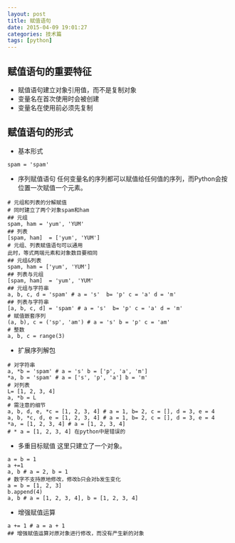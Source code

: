 ```yaml
---
layout: post
title: 赋值语句
date: 2015-04-09 19:01:27
categories: 技术篇
tags: [python]
---
```

## 赋值语句的重要特征
* 赋值语句建立对象引用值，而不是复制对象
* 变量名在首次使用时会被创建
* 变量名在使用前必须先复制<!--more-->

## 赋值语句的形式
* 基本形式
```
spam = 'spam'
```
* 序列赋值语句
任何变量名的序列都可以赋值给任何值的序列，而Python会按位置一次赋值一个元素。
```
# 元组和列表的分解赋值
# 同时建立了两个对象spam和ham
## 元组
spam, ham = 'yum', 'YUM'
## 列表
[spam, ham]  = ['yum', 'YUM']
# 元组、列表赋值语句可以通用
此时，等式两端元素和对象数目要相同
## 元组&列表
spam, ham = ['yum', 'YUM']
## 列表与元组
[spam, ham]  = 'yum', 'YUM'
## 元组与字符串 
a, b, c, d = 'spam' # a = 's'  b= 'p' c = 'a' d = 'm'
## 列表与字符串 
[a, b, c, d] = 'spam' # a = 's'  b= 'p' c = 'a' d = 'm'
# 赋值嵌套序列
(a, b), c = ('sp', 'am') # a = 's' b = 'p' c = 'am'
# 整数
a, b, c = range(3) 
```
* 扩展序列解包
```
# 对字符串
a, *b = 'spam' # a = 's' b = ['p', 'a', 'm']
*a, b = 'spam' # a = ['s', 'p', 'a'] b = 'm'
# 对列表
L= [1, 2, 3, 4]
a, *b = L
# 需注意的细节
a, b, d, e, *c = [1, 2, 3, 4] # a = 1, b= 2, c = [], d = 3, e = 4 
a, b, *c, d, e = [1, 2, 3, 4] # a = 1, b= 2, c = [], d = 3, e = 4
*a, = [1, 2, 3, 4] # a = [1, 2, 3, 4]
# * a = [1, 2, 3, 4] 在python中是错误的
```
* 多重目标赋值
这里只建立了一个对象。
```
a = b = 1
a +=1
a, b # a = 2, b = 1
# 数字不支持原地修改，修改b只会对b发生变化 
a = b = [1, 2, 3]
b.append(4)
a, b # a = [1, 2, 3, 4], b = [1, 2, 3, 4]
```
* 增强赋值运算
```
a += 1 # a = a + 1
## 增强赋值运算对原对象进行修改，而没有产生新的对象
```
